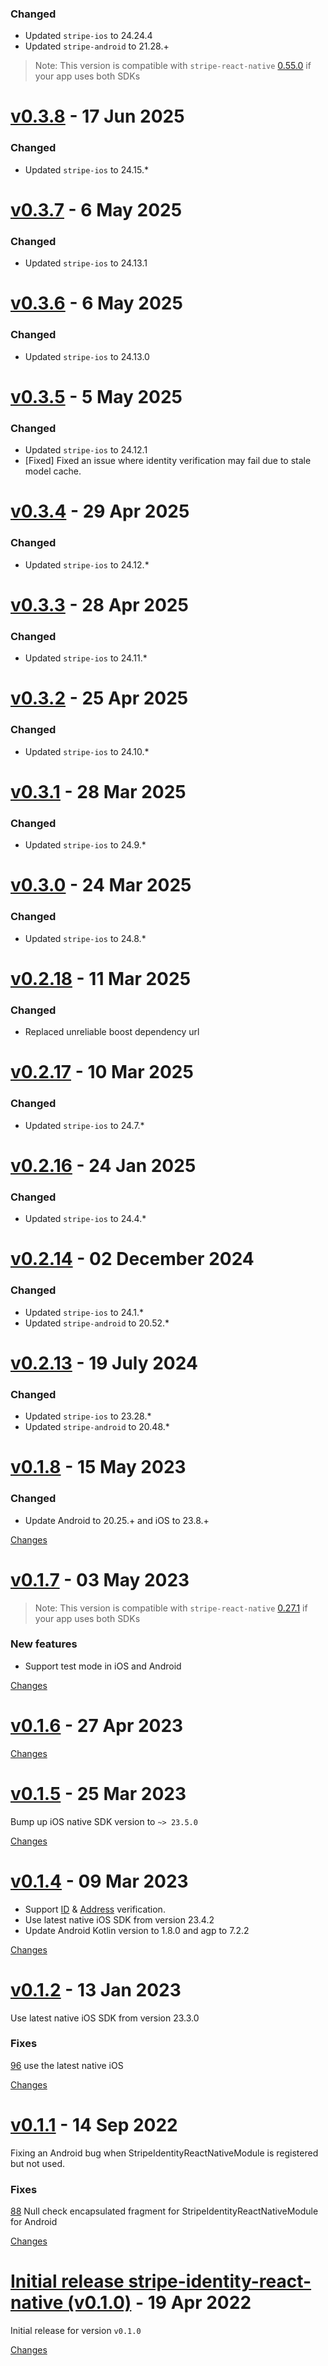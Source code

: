 ### Changed

- Updated `stripe-ios` to 24.24.4
- Updated `stripe-android` to 21.28.+

> Note: This version is compatible with `stripe-react-native` [0.55.0](https://github.com/stripe/stripe-react-native/releases/tag/v0.55.0) if your app uses both SDKs

# [v0.3.8](https://github.com/stripe/stripe-identity-react-native/releases/tag/v0.3.8) - 17 Jun 2025

### Changed

- Updated `stripe-ios` to 24.15.\*

# [v0.3.7](https://github.com/stripe/stripe-identity-react-native/releases/tag/v0.3.7) - 6 May 2025

### Changed

- Updated `stripe-ios` to 24.13.1

# [v0.3.6](https://github.com/stripe/stripe-identity-react-native/releases/tag/v0.3.6) - 6 May 2025

### Changed

- Updated `stripe-ios` to 24.13.0

# [v0.3.5](https://github.com/stripe/stripe-identity-react-native/releases/tag/v0.3.4) - 5 May 2025

### Changed

- Updated `stripe-ios` to 24.12.1
- [Fixed] Fixed an issue where identity verification may fail due to stale model cache.

# [v0.3.4](https://github.com/stripe/stripe-identity-react-native/releases/tag/v0.3.4) - 29 Apr 2025

### Changed

- Updated `stripe-ios` to 24.12.\*

<a name="v0.3.3">

# [v0.3.3](https://github.com/stripe/stripe-identity-react-native/releases/tag/v0.3.3) - 28 Apr 2025

### Changed

- Updated `stripe-ios` to 24.11.\*

<a name="v0.3.2">

# [v0.3.2](https://github.com/stripe/stripe-identity-react-native/releases/tag/v0.3.2) - 25 Apr 2025

### Changed

- Updated `stripe-ios` to 24.10.\*

<a name="v0.3.1">

# [v0.3.1](https://github.com/stripe/stripe-identity-react-native/releases/tag/v0.3.1) - 28 Mar 2025

### Changed

- Updated `stripe-ios` to 24.9.\*

<a name="v0.3.0">

# [v0.3.0](https://github.com/stripe/stripe-identity-react-native/releases/tag/v0.3.0) - 24 Mar 2025

### Changed

- Updated `stripe-ios` to 24.8.\*

<a name="v0.2.18"></a>

# [v0.2.18](https://github.com/stripe/stripe-identity-react-native/releases/tag/v0.2.18) - 11 Mar 2025

### Changed

- Replaced unreliable boost dependency url

<a name="v0.2.17"></a>

# [v0.2.17](https://github.com/stripe/stripe-identity-react-native/releases/tag/v0.2.17) - 10 Mar 2025

### Changed

- Updated `stripe-ios` to 24.7.\*

<a name="v0.2.16"></a>

# [v0.2.16](https://github.com/stripe/stripe-identity-react-native/releases/tag/v0.2.16) - 24 Jan 2025

### Changed

- Updated `stripe-ios` to 24.4.\*

<a name="v0.2.14"></a>

# [v0.2.14](https://github.com/stripe/stripe-identity-react-native/releases/tag/v0.2.14) - 02 December 2024

### Changed

- Updated `stripe-ios` to 24.1.\*
- Updated `stripe-android` to 20.52.\*

<a name="v0.2.13"></a>

# [v0.2.13](https://github.com/stripe/stripe-identity-react-native/releases/tag/v0.2.13) - 19 July 2024

### Changed

- Updated `stripe-ios` to 23.28.\*
- Updated `stripe-android` to 20.48.\*

<a name="v0.1.8"></a>

# [v0.1.8](https://github.com/stripe/stripe-identity-react-native/releases/tag/v0.1.8) - 15 May 2023

### Changed

- Update Android to 20.25.+ and iOS to 23.8.+

[Changes][v0.1.8]

<a name="v0.1.7"></a>

# [v0.1.7](https://github.com/stripe/stripe-identity-react-native/releases/tag/v0.1.7) - 03 May 2023

<!-- Please group the following commits into one of the sections below. -->
<!-- Remove empty sections when done. -->

> Note: This version is compatible with `stripe-react-native` [0.27.1](https://github.com/stripe/stripe-react-native/releases/tag/v0.27.1) if your app uses both SDKs

### New features

- Support test mode in iOS and Android

[Changes][v0.1.7]

<a name="v0.1.6"></a>

# [v0.1.6](https://github.com/stripe/stripe-identity-react-native/releases/tag/v0.1.6) - 27 Apr 2023

[Changes][v0.1.6]

<a name="v0.1.5"></a>

# [v0.1.5](https://github.com/stripe/stripe-identity-react-native/releases/tag/v0.1.5) - 25 Mar 2023

Bump up iOS native SDK version to `~> 23.5.0`

[Changes][v0.1.5]

<a name="v0.1.4"></a>

# [v0.1.4](https://github.com/stripe/stripe-identity-react-native/releases/tag/v0.1.4) - 09 Mar 2023

- Support [ID](https://stripe.com/docs/identity/verification-checks?type=id-number) & [Address](https://stripe.com/docs/identity/verification-checks?type=address) verification.
- Use latest native iOS SDK from version 23.4.2
- Update Android Kotlin version to 1.8.0 and agp to 7.2.2

[Changes][v0.1.4]

<a name="v0.1.2"></a>

# [v0.1.2](https://github.com/stripe/stripe-identity-react-native/releases/tag/v0.1.2) - 13 Jan 2023

Use latest native iOS SDK from version 23.3.0

### Fixes

[96](https://github.com/stripe/stripe-identity-react-native/pull/96) use the latest native iOS

[Changes][v0.1.2]

<a name="v0.1.1"></a>

# [v0.1.1](https://github.com/stripe/stripe-identity-react-native/releases/tag/v0.1.1) - 14 Sep 2022

Fixing an Android bug when StripeIdentityReactNativeModule is registered but not used.

### Fixes

[88](https://https://github.com/stripe/stripe-identity-react-native/pull/88) Null check encapsulated fragment for StripeIdentityReactNativeModule for Android

[Changes][v0.1.1]

<a name="v0.1.0"></a>

# [Initial release stripe-identity-react-native (v0.1.0)](https://github.com/stripe/stripe-identity-react-native/releases/tag/v0.1.0) - 19 Apr 2022

Initial release for version `v0.1.0`

[Changes][v0.1.0]

[v0.1.8]: https://github.com/stripe/stripe-identity-react-native/compare/v0.1.7...v0.1.8
[v0.1.7]: https://github.com/stripe/stripe-identity-react-native/compare/v0.1.6...v0.1.7
[v0.1.6]: https://github.com/stripe/stripe-identity-react-native/compare/v0.1.5...v0.1.6
[v0.1.5]: https://github.com/stripe/stripe-identity-react-native/compare/v0.1.4...v0.1.5
[v0.1.4]: https://github.com/stripe/stripe-identity-react-native/compare/v0.1.2...v0.1.4
[v0.1.2]: https://github.com/stripe/stripe-identity-react-native/compare/v0.1.1...v0.1.2
[v0.1.1]: https://github.com/stripe/stripe-identity-react-native/compare/v0.1.0...v0.1.1
[v0.1.0]: https://github.com/stripe/stripe-identity-react-native/tree/v0.1.0
